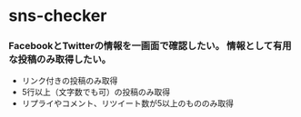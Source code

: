 # sns-checker

### FacebookとTwitterの情報を一画面で確認したい。 情報として有用な投稿のみ取得したい。

+ リンク付きの投稿のみ取得
+ 5行以上（文字数でも可）の投稿のみ取得
+ リプライやコメント、リツイート数が5以上のもののみ取得
